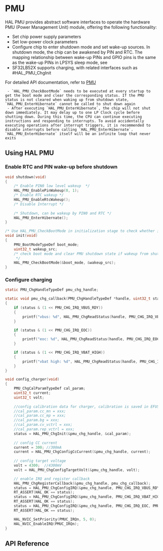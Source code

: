 # PMU

HAL PMU provides abstract software interfaces to operate the hardware PMU (Power Management Unit) module, offering the following functionality:
- Set chip power supply parameters
- Set low-power clock parameters
- Configure chip to enter shutdown mode and set wake-up sources. In shutdown mode, the chip can be awakened by PIN and RTC. The mapping relationship between wake-up PINs and GPIO pins is the same as the wake-up PINs in LPSYS sleep mode, see [](aon.md)
- SF32LB52X supports charging, with related interfaces such as #HAL_PMU_ChgInit

For detailed API documentation, refer to [PMU](#hal-pmu)

```{note}
 - `HAL_PMU_CheckBootMode` needs to be executed at every startup to get the boot mode and clear the corresponding status. If the PMU status is not cleared when waking up from shutdown state, `HAL_PMU_EnterHibernate` cannot be called to shut down again
 - After executing `HAL_PMU_EnterHibernate`, the chip will not shut down immediately. It may delay up to one LP Clock cycle before shutting down. During this time, the CPU can continue executing instructions and responding to interrupts. To avoid accidentally executing operations after interrupt triggers, it is recommended to disable interrupts before calling `HAL_PMU_EnterHibernate`. `HAL_PMU_EnterHibernate` itself will be an infinite loop that never exits
```

## Using HAL PMU

### Enable RTC and PIN wake-up before shutdown
```c
void shutdown(void)
{
    /* Enable PIN0 low level wakeup  */
    HAL_PMU_EnablePinWakeup(0, 1);
    /* Enable RTC wakeup */
    HAL_PMU_EnableRtcWakeup();
    /* Disable Interrupt */
    
    /* Shutdown, can be wakeup by PIN0 and RTC */
    HAL_PMU_EnterHibernate();
}

/* Use HAL_PMU_CheckBootMode in initialization stage to check whether it's cold boot or wakeup from shutdown mode */
void init(void)
{
    PMU_BootModeTypeDef boot_mode;
    uint32_t wakeup_src;
    /* check boot mode and clear PMU shutdown state if wakeup from shutdown mode
     */
    HAL_PMU_CheckBootMode(&boot_mode, &wakeup_src);
}
```

### Configure charging
```c
static PMU_ChgHandleTypeDef pmu_chg_handle;

static void pmu_chg_callback(PMU_ChgHandleTypeDef *handle, uint32_t status)
{
    if (status & (1 << PMU_CHG_IRQ_VBUS_RDY))
    {
        printf("vbus: %d", HAL_PMU_ChgReadStatus(handle, PMU_CHG_IRQ_VBUS_RDY));
    }

    if (status & (1 << PMU_CHG_IRQ_EOC))
    {
        printf("eoc: %d", HAL_PMU_ChgReadStatus(handle, PMU_CHG_IRQ_EOC));
    }

    if (status & (1 << PMU_CHG_IRQ_VBAT_HIGH))
    {
        printf("vbat high: %d", HAL_PMU_ChgReadStatus(handle, PMU_CHG_IRQ_VBAT_HIGH));
    }
}

void config_charger(void)
{
    PMU_ChgCalParamTypeDef cal_param;
    uint32_t current;
    uint32_t volt;
    
    //config calibration data for charger, calibration is saved in EFUSE
    //cal_param.cc_mn = xxx;
    //cal_param.cc_mp = xxx;
    //cal_param.bg = xxx;
    //cal_param.cv_vctrl = xxx;
    //cal_param.rep_vctrl = xxx;
    status = HAL_PMU_ChgInit(&pmu_chg_handle, &cal_param);
    
    // config CC current
    current = 300; //300mA
    current = HAL_PMU_ChgConfigCcCurrent(&pmu_chg_handle, current);
    
    // config target voltage
    volt = 4300;  //4300mV
    volt = HAL_PMU_ChgConfigTargetVolt(&pmu_chg_handle, volt);

    // enable IRQ and register callback
    HAL_PMU_ChgRegisterCallback(&pmu_chg_handle, pmu_chg_callback);
    status = HAL_PMU_ChgConfigIRQ(&pmu_chg_handle, PMU_CHG_IRQ_VBUS_RDY, PMU_CHG_IRQ_TRIG_MODE_DOUBLE_EDGE);
    RT_ASSERT(HAL_OK == status);
    status = HAL_PMU_ChgConfigIRQ(&pmu_chg_handle, PMU_CHG_IRQ_VBAT_HIGH, PMU_CHG_IRQ_TRIG_MODE_POS_EDGE);
    RT_ASSERT(HAL_OK == status);
    status = HAL_PMU_ChgConfigIRQ(&pmu_chg_handle, PMU_CHG_IRQ_EOC, PMU_CHG_IRQ_TRIG_MODE_POS_EDGE);
    RT_ASSERT(HAL_OK == status);

    HAL_NVIC_SetPriority(PMUC_IRQn, 5, 0);
    HAL_NVIC_EnableIRQ(PMUC_IRQn);    
}
```

## API Reference
[](#hal-pmu)
